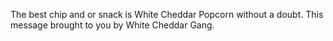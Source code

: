 
The best chip and or snack is White Cheddar Popcorn without a doubt. This message brought to you by White Cheddar Gang.
